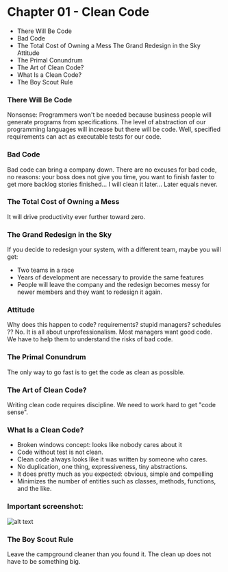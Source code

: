 # Chapter 01 - Clean Code

- There Will Be Code
- Bad Code
- The Total Cost of Owning a Mess The Grand Redesign in the Sky Attitude
- The Primal Conundrum
- The Art of Clean Code?
- What Is a Clean Code?
- The Boy Scout Rule 


### There Will Be Code
Nonsense: Programmers won't be needed because business people will generate programs from specifications. The level of abstraction of our programming languages will increase but there will be code. Well, specified requirements can act as executable tests for our code.

### Bad Code
Bad code can bring a company down. There are no excuses for bad code, no reasons: your boss does not give you time, you want to finish faster to get more backlog stories finished... I will clean it later... Later equals never.

### The Total Cost of Owning a Mess
It will drive productivity ever further toward zero.

### The Grand Redesign in the Sky
If you decide to redesign your system, with a different team, maybe you will get:
- Two teams in a race
- Years of development are necessary to provide the same features
- People will leave the company and the redesign becomes messy for newer members and they want to redesign it again.

### Attitude
Why does this happen to code? requirements? stupid managers? schedules ?? No.
It is all about unprofessionalism. Most managers want good code. We have to help them to understand the risks of bad code.

### The Primal Conundrum
The only way to go fast is to get the code as clean as possible.

### The Art of Clean Code?
Writing clean code requires discipline. We need to work hard to get "code sense".

### What Is a Clean Code?
- Broken windows concept: looks like nobody cares about it
- Code without test is not clean.
- Clean code always looks like it was written by someone who cares.
- No duplication, one thing, expressiveness, tiny abstractions.
- It does pretty much as you expected: obvious, simple and compelling
- Minimizes the number of entities such as classes, methods, functions, and the like.

### Important screenshot:
![alt text](https://github.com/[username]/[reponame]/blob/[branch]/image.jpg?raw=true)

### The Boy Scout Rule
Leave the campground cleaner than you found it. The clean up does not have to be something big.




